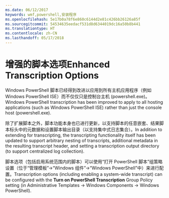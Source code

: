 ```yaml
---
ms.date: 06/12/2017
keywords: wmf,powershell,安装程序
ms.openlocfilehash: 5e17b0a78f6e860c6144d2e81c426bb26126a85f
ms.sourcegitcommit: 54534635eedacf531d8d6344019dc16a50b8b441
ms.translationtype: HT
ms.contentlocale: zh-CN
ms.lasthandoff: 05/17/2018
---
```

# <a name="enhanced-transcription-options"></a><span data-ttu-id="35fc2-102">增强的脚本选项</span><span class="sxs-lookup"><span data-stu-id="35fc2-102">Enhanced Transcription Options</span></span>

<span data-ttu-id="35fc2-103">Windows PowerShell 脚本已经得到改进以应用到所有主机应用程序（例如 Windows PowerShell ISE）而不仅仅只是控制台主机 (powershell.exe)。</span><span class="sxs-lookup"><span data-stu-id="35fc2-103">Windows PowerShell transcription has been improved to apply to all hosting applications (such as Windows PowerShell ISE) rather than just the console host (powershell.exe).</span></span>

<span data-ttu-id="35fc2-104">除了扩展脚本之外，脚本功能本身也已进行更新，以支持脚本的任意嵌套、结果脚本标头中的元数据和设置脚本输出目录（以支持集中式日志集合）。</span><span class="sxs-lookup"><span data-stu-id="35fc2-104">In addition to extending for transcripting, the transcripting functionality itself has been updated to support arbitrary nesting of transcripts, additional metadata in the resulting transcript header, and setting a transcription output directory (to support centralized log collection).</span></span>

<span data-ttu-id="35fc2-105">脚本选项（包括启用系统范围内的脚本）可以使用“打开 PowerShell 脚本”组策略设置（位于“管理模板”->“Windows 组件”->“Windows PowerShell”中）来进行配置。</span><span class="sxs-lookup"><span data-stu-id="35fc2-105">Transcription options (including enabling a system-wide transcript) can be configured with the **Turn on PowerShell Transcription** Group Policy setting (in Administrative Templates -> Windows Components -> Windows PowerShell).</span></span>
